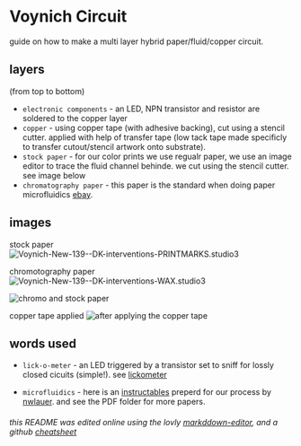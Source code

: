 # Voynich Circuit

guide on how to make a multi layer hybrid paper/fluid/copper circuit.  

## layers 
(from top to bottom)
* ```electronic components``` - an LED, NPN transistor and resistor are soldered to the copper layer
* ```copper``` - using copper tape (with adhesive backing), cut using a stencil cutter. applied with help of transfer tape (low tack tape made specificly to transfer cutout/stencil artwork onto substrate).
* ```stock paper``` - for our color prints we use regualr paper, we use an image editor to trace the fluid channel behinde. we cut using the stencil cutter. see image below 
* ```chromatography paper``` - this paper is the standard when doing paper microfluidics [ebay](http://i.imgur.com/eshUevj.jpg). 



## images

stock paper  
![](http://i.imgur.com/hTALFTF.jpg "Voynich-New-139--DK-interventions-PRINTMARKS.studio3")

chromotography paper  
![](http://i.imgur.com/qjCg9HK.jpg "Voynich-New-139--DK-interventions-WAX.studio3")

![](http://i.imgur.com/wBrGC2gl.jpg "chromo and stock paper")

copper tape applied
![](http://i.imgur.com/xHGz1eQ.jpg "after applying the copper tape")

## words used

* ```lick-o-meter``` - an LED triggered by a transistor set to sniff for lossly closed cicuits (simple!).  see [lickometer](https://github.com/5shekel/lickometer)  

* ```microfluidics``` - here is an [instructables](https://www.instructables.com/id/Wax-Paper-Microfluidics/) preperd for our process by [nwlauer](https://www.instagram.com/nwlauer/). and see the PDF folder for more papers. 


###### this README was edited online using the lovly [markddown-editor](https://jbt.github.io/markdown-editor), and a github [cheatsheet](https://github.com/adam-p/markdown-here/wiki/Markdown-Cheatsheet#links)
